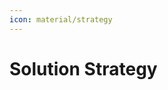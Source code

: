 ```yaml
---
icon: material/strategy
---
```


# Solution Strategy

<!-- See: https://docs.arc42.org/section-4/ -->
